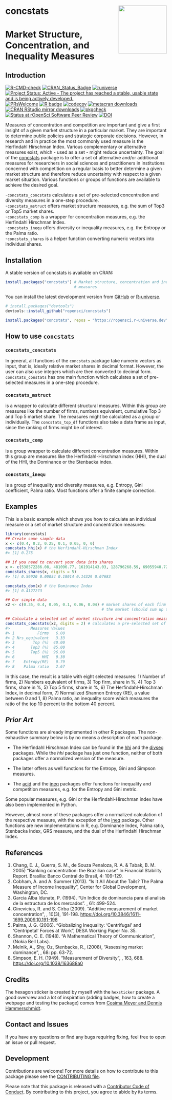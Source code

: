 
<!-- README.md is generated from README.Rmd. Please edit that file -->

# concstats <img src='man/figures/logo.png' align="right" height="150" style="float:right; height:150px;"/>

# Market Structure, Concentration, and Inequality Measures

## Introduction

<!-- badges: start -->

[![R-CMD-check](https://github.com/ropensci/concstats/workflows/R-CMD-check/badge.svg)](https://github.com/ropensci/concstats/actions)
[![CRAN_Status_Badge](https://www.r-pkg.org/badges/version/concstats)](https://cran.r-project.org/package=concstats)
[![runiverse](https://ropensci.r-universe.dev/badges/concstats)](http://ropensci.r-universe.dev/ui/#package:concstats)
[![Project Status: Active - The project has reached a stable, usable
state and is being actively
developed.](https://www.repostatus.org/badges/latest/active.svg)](https://www.repostatus.org/#active)
[![PRsWelcome](https://img.shields.io/badge/PRs-welcome-brightgreen.svg?style=plastic)](https://github.com/ropensci/concstats/pulls)
[![R
badge](https://img.shields.io/badge/Build%20with-♥%20and%20R-blue)](https://github.com/ropensci/concstats)
[![codecov](https://codecov.io/gh/ropensci/concstats/branch/master/graph/badge.svg?token=IG5NPEGK6J)](https://app.codecov.io/gh/ropensci/concstats)
[![metacran
downloads](https://cranlogs.r-pkg.org/badges/concstats)](https://cran.r-project.org/package=concstats)
[![CRAN RStudio mirror
downloads](https://cranlogs.r-pkg.org/badges/grand-total/concstats?color=blue)](https://r-pkg.org/pkg/concstats)
[![pkgcheck](https://github.com/ropensci/concstats/workflows/pkgcheck/badge.svg)](https://github.com/ropensci/concstats/actions?query=workflow%3Apkgcheck)
[![Status at rOpenSci Software Peer
Review](https://badges.ropensci.org/559_status.svg)](https://github.com/ropensci/software-review/issues/559)
[![DOI](https://joss.theoj.org/papers/10.21105/joss.05885/status.svg)](https://doi.org/10.21105/joss.05885)
<!-- badges: end -->

Measures of concentration and competition are important and give a first
insight of a given market structure in a particular market. They are
important to determine public policies and strategic corporate
decisions. However, in research and in practice the most commonly used
measure is the Herfindahl Hirschman Index. Various complementary or
alternative measures exist, which - used as a set - might reduce
uncertainty. The goal of the
[concstats](https://cran.r-project.org/package=concstats) package is to
offer a set of alternative and/or additional measures for researchers in
social sciences and practitioners in institutions concerned with
competition on a regular basis to better determine a given market
structure and therefore reduce uncertainty with respect to a given
market situation. Various functions or groups of functions are available
to achieve the desired goal.

\-`concstats_concstats` calculates a set of pre-selected concentration
and diversity measures in a one-step procedure.  
-`concstats_mstruct` offers market structure measures, e.g. the sum of
Top3 or Top5 market shares.  
-`concstats_comp` is a wrapper for concentration measures, e.g. the
Herfindahl Hirschman Index.  
-`concstats_inequ` offers diversity or inequality measures, e.g. the
Entropy or the Palma ratio.  
-`concstats_shares` is a helper function converting numeric vectors into
individual shares.

## Installation

A stable version of concstats is available on CRAN:

``` r
install.packages("concstats") # Market structure, concentration and inequality
                              # measures
```

You can install the latest development version from
[GitHub](https://github.com/ropensci/concstats) or
[R-universe](http://ropensci.r-universe.dev/ui/#package:concstats).

``` r
# install.packages("devtools")
devtools::install_github("ropensci/concstats")
```

``` r
install.packages("concstats", repos = "https://ropensci.r-universe.dev")
```

## How to use `concstats`

### `concstats_concstats`

In general, all functions of the `concstats` package take numeric
vectors as input, that is, ideally relative market shares in decimal
format. However, the user can also use integers which are then converted
to decimal form. `concstats_constats` has one main function which
calculates a set of pre-selected measures in a one-step procedure.

### `concstats_mstruct`

is a wrapper to calculate different structural measures. Within this
group are measures like the number of firms, numbers equivalent,
cumulative Top 3 and Top 5 market share. The measures might be
calculated as a group or individually. The `concstats_top_df` functions
also take a data frame as input, since the ranking of firms might be of
interest.

### `concstats_comp`

is a group wrapper to calculate different concentration measures. Within
this group are measures like the Herfindahl-Hirschman index (HHI), the
dual of the HHI, the Dominance or the Stenbacka index.

### `concstats_inequ`

is a group of inequality and diversity measures, e.g. Entropy, Gini
coefficient, Palma ratio. Most functions offer a finite sample
correction.

## Examples

This is a basic example which shows you how to calculate an individual
measure or a set of market structure and concentration measures:

``` r
library(concstats)
## Create some simple data
x <- c(0.4, 0.2, 0.25, 0.1, 0.05, 0, 0)
concstats_hhi(x) # the Herfindahl-Hirschman Index
#> [1] 0.275

## if you need to convert your data into shares
x <- c(538572286.08, 481096.77, 161914143.03, 128796268.59, 69055940.72)
concstats_shares(x, digits = 5)
#> [1] 0.59920 0.00054 0.18014 0.14329 0.07683

concstats_dom(x) # the Dominance Index
#> [1] 0.4127273

## Our simple data
x2 <- c(0.35, 0.4, 0.05, 0.1, 0.06, 0.04) # market shares of each firm in
                                          # the market (should sum up to 1)

## Calculate a selected set of market structure and concentration measures
concstats_concstats(x2, digits = 2) # calculates a pre-selected set of measures
#>         Measures Values
#> 1          Firms   6.00
#> 2 Nrs_equivalent   3.33
#> 3        Top (%)  40.00
#> 4       Top3 (%)  85.00
#> 5       Top5 (%)  96.00
#> 6            HHI   0.30
#> 7    Entropy(RE)   0.79
#> 8    Palma ratio   2.67
```

In this case, the result is a table with eight selected measures: 1)
Number of firms, 2) Numbers equivalent of firms, 3) Top firm, share in
%, 4) Top 3 firms, share in %, 5) Top 5 firms, share in %, 6) The
Herfindahl-Hirschman Index, in decimal form, 7) Normalized Shannon
Entropy (RE), a value between 0 and 1, 8) Palma ratio, an inequality
score which measures the ratio of the top 10 percent to the bottom 40
percent.

## *Prior Art*

Some functions are already implemented in other R packages. The
non-exhaustive summary below is by no means a description of each
package.

- The Herfindahl Hirschman Index can be found in the
  [hhi](https://joss.theoj.org/papers/10.21105/joss.00828) and the
  [divseg](https://github.com/christopherkenny/divseg) packages. While
  the *hhi* package has just one function, neither of both packages
  offer a normalized version of the measure.

- The latter offers as well functions for the Entropy, Gini and Simpson
  measures.

- The [acid](https://cran.r-project.org/package=acid) and the
  [ineq](https://cran.r-project.org/package=ineq) packages offer
  functions for inequality and competition measures, e.g. for the
  Entropy and Gini metric.

Some popular measures, e.g. Gini or the Herfindahl-Hirschman index have
also been implemented in Python.

However, almost none of these packages offer a normalized calculation of
the respective measure, with the exception of the
[ineq](https://cran.r-project.org/package=ineq) package. Other functions
are new implementations in R, e.g. Dominance Index, Palma ratio,
Stenbacka Index, GRS measure, and the dual of the Herfindahl Hirschman
Index.

## References

1.  Chang, E. J., Guerra, S. M., de Souza Penaloza, R. A. & Tabak, B. M.
    2005) “Banking concentration: the Brazilian case” In Financial
          Stability Report. Brasilia: Banco Central do Brasil, 4:
          109-129.
2.  Cobham, A. and A. Summer (2013). “Is It All About the Tails? The
    Palma Measure of Income Inequality”, Center for Global Development,
    Washington, DC.
3.  Garcia Alba Idunate, P. (1994). “Un Indice de dominancia para el
    analisis de la estructura de los mercados”. , 61: 499-524.
4.  Ginevicius, R. and S. Cirba (2009). “Additive measurement of market
    concentration”, , 10(3), 191-198.
    <https://doi.org/10.3846/1611-1699.2009.10.191-198>
5.  Palma, J. G. (2006). “Globalizing Inequality: ‘Centrifugal’ and
    ‘Centripetal’ Forces at Work”, DESA Working Paper No. 35.
6.  Shannon, C. E. (1948). “A Mathematical Theory of Communication”,
    (Nokia Bell Labs).
7.  Melnik, A., Shy, Oz, Stenbacka, R., (2008), “Assessing market
    dominance”, , 68: pp. 63-72.
8.  Simpson, E. H. (1949). “Measurement of Diversity”, , 163, 688.
    <https://doi.org/10.1038/163688a0>

## Credits

The hexagon sticker is created by myself with the `hexsticker` package.
A good overview and a lot of inspiration (adding badges, how to create a
webpage and testing the package) comes from [Cosima Meyer and Dennis
Hammerschmidt](https://www.mzes.uni-mannheim.de/socialsciencedatalab/article/r-package/).

## Contact and Issues

If you have any questions or find any bugs requiring fixing, feel free
to open an issue or pull request.

## Development

Contributions are welcome! For more details on how to contribute to this
package please see the [CONTRIBUTING
file](https://docs.ropensci.org/concstats/CONTRIBUTING.html).

Please note that this package is released with a [Contributor Code of
Conduct](https://ropensci.org/code-of-conduct/). By contributing to this
project, you agree to abide by its terms.
